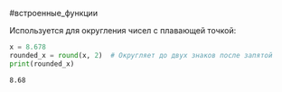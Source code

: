 #встроенные_функции

Используется для округления чисел с плавающей точкой:
```python
x = 8.678
rounded_x = round(x, 2)  # Округляет до двух знаков после запятой
print(rounded_x)
```

```
8.68
```